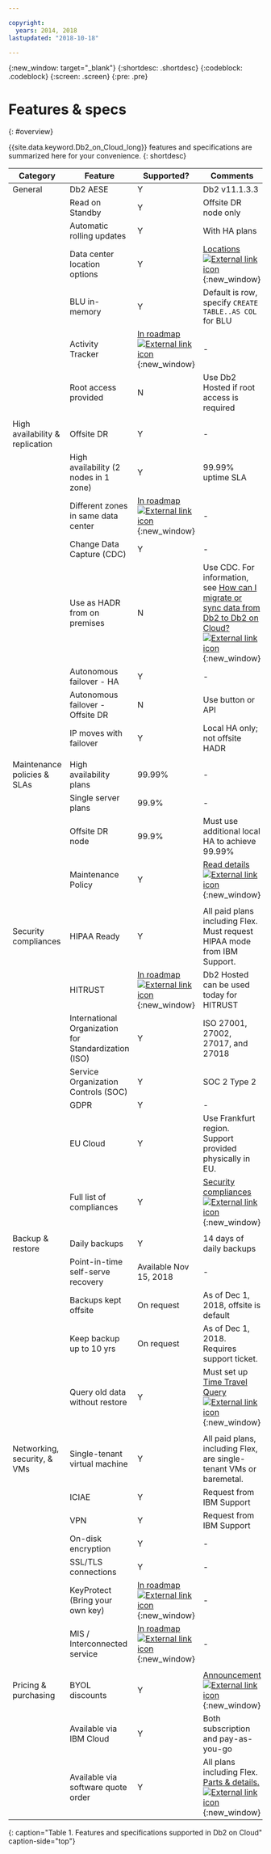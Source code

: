 ```yaml
---

copyright:
  years: 2014, 2018
lastupdated: "2018-10-18"

---
```


<!-- Attribute definitions --> 
{:new_window: target="_blank"}
{:shortdesc: .shortdesc}
{:codeblock: .codeblock}
{:screen: .screen}
{:pre: .pre}

# Features & specs
{: #overview}

{{site.data.keyword.Db2_on_Cloud_long}} features and specifications are summarized here for your convenience.
{: shortdesc}

| Category | Feature | Supported? | Comments |
|----------|---------|------------|----------|
| General | Db2 AESE | Y | Db2 v11.1.3.3 |
|  | Read on Standby | Y | Offsite DR node only |
|  | Automatic rolling updates | Y | With HA plans |
|  | Data center location options | Y | [Locations ![External link icon](../../icons/launch-glyph.svg "External link icon")](https://ibm.biz/db2oncloud-locations){:new_window} |
|  | BLU in-memory | Y | Default is row, specify `CREATE TABLE..AS COL` for BLU |
|  | Activity Tracker | [In roadmap ![External link icon](../../icons/launch-glyph.svg "External link icon")](https://ibm.biz/db2oncloud-roadmap){:new_window} | - |
|  | Root access provided | N | Use Db2 Hosted if root access is required |
|  |  |  |  |
| High availability & replication | Offsite DR | Y | - |
|  | High availability (2 nodes in 1 zone) | Y | 99.99% uptime SLA |
|  | Different zones in same data center | [In roadmap ![External link icon](../../icons/launch-glyph.svg "External link icon")](https://ibm.biz/db2oncloud-roadmap){:new_window} | - |
|  | Change Data Capture (CDC) | Y | - |
|  | Use as HADR from on premises | N | Use CDC. For information, see [How can I migrate or sync data from Db2 to Db2 on Cloud? ![External link icon](../../icons/launch-glyph.svg "External link icon")](https://developer.ibm.com/answers/questions/426111/how-can-i-migrate-from-db2-to-db2-on-cloud/){:new_window} |
|  | Autonomous failover - HA | Y | - |
|  | Autonomous failover - Offsite DR | N | Use button or API |
|  | IP moves with failover | Y | Local HA only; not offsite HADR |
|  |  |  |  |
| Maintenance policies & SLAs | High availability plans | 99.99% | - |
|  | Single server plans | 99.9% | - |
|  | Offsite DR node | 99.9% | Must use additional local HA to achieve 99.99% |
|  | Maintenance Policy | Y | [Read details ![External link icon](../../icons/launch-glyph.svg "External link icon")](https://developer.ibm.com/answers/questions/439146/where-can-i-find-detail-about-maintenance-and-noti.html){:new_window} |
|  |  |  |  |
| Security compliances | HIPAA Ready | Y | All paid plans including Flex. Must request HIPAA mode from IBM Support. <!--For Db2 Warehouse on Cloud [see docs here ![External link icon](../../icons/launch-glyph.svg "External link icon")](https://console.bluemix.net/docs/services/Db2whc/index.html#getting_started){:new_window}.--> |
|  | HITRUST  | [In roadmap ![External link icon](../../icons/launch-glyph.svg "External link icon")](https://ibm.biz/db2oncloud-roadmap){:new_window} | Db2 Hosted can be used today for HITRUST |
|  | International Organization for Standardization (ISO)  | Y | ISO 27001, 27002, 27017, and 27018 |
|  | Service Organization Controls (SOC) | Y | SOC 2 Type 2 |
|  | GDPR | Y | - |
|  | EU Cloud | Y | Use Frankfurt region. Support provided physically in EU. |
|  | Full list of compliances | Y | [Security compliances ![External link icon](../../icons/launch-glyph.svg "External link icon")](https://www.ibm.com/support/knowledgecenter/en/SS6NHC/com.ibm.swg.im.dashdb.security.doc/doc/compliances.html){:new_window} |
|  |  |  |  |
| Backup & restore | Daily backups | Y | 14 days of daily backups |
|  | Point-in-time self-serve recovery | Available Nov 15, 2018 | - |
|  | Backups kept offsite | On request | As of Dec 1, 2018, offsite is default  |
|  | Keep backup up to 10 yrs | On request | As of Dec 1, 2018. Requires support ticket. |
|  | Query old data without restore | Y | Must set up [Time Travel Query ![External link icon](../../icons/launch-glyph.svg "External link icon")](https://developer.ibm.com/answers/questions/426878/how-do-i-use-time-travel-query-in-db2-or-db2-on-cl.html){:new_window} |
|  |  |  |  |
| Networking, security, & VMs | Single-tenant virtual machine | Y | All paid plans, including Flex, are single-tenant VMs or baremetal. |
|  | ICIAE | Y | Request from IBM Support |
|  | VPN | Y | Request from IBM Support |
|  | On-disk encryption | Y | -  |
|  | SSL/TLS connections | Y | -  |
|  | KeyProtect (Bring your own key) | [In roadmap ![External link icon](../../icons/launch-glyph.svg "External link icon")](https://ibm.biz/db2oncloud-roadmap){:new_window} | - |
|  | MIS / Interconnected service | [In roadmap ![External link icon](../../icons/launch-glyph.svg "External link icon")](https://ibm.biz/db2oncloud-roadmap){:new_window} | - |
|  |  |  |  |
| Pricing & purchasing | BYOL discounts | Y | [Announcement ![External link icon](../../icons/launch-glyph.svg "External link icon")](https://ibm.biz/db2oncloud-byol){:new_window} |
|  | Available via IBM Cloud | Y | Both subscription and pay-as-you-go |
|  | Available via software quote order | Y | All plans including Flex. [Parts & details. ![External link icon](../../icons/launch-glyph.svg "External link icon")](https://ibm.biz/db2oncloud-parts-public){:new_window}|
{: caption="Table 1. Features and specifications supported in Db2 on Cloud" caption-side="top"}


